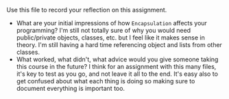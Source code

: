 Use this file to record your reflection on this assignment.

- What are your initial impressions of how `Encapsulation` affects your programming?
I'm still not totally sure of why you would need public/private objects, classes, etc. but I feel like it makes sense in theory. I'm still having a hard time referencing object and lists from other classes. 
- What worked, what didn't, what advice would you give someone taking this course in the future?
I think for an assignment with this many files, it's key to test as you go, and not leave it all to the end. It's easy also to get confused about what each thing is doing so making sure to document everything is important too.

